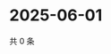 # 2025-06-01

共 0 条

<!-- BEGIN ZHIHUVIDEO -->
<!-- 最后更新时间 Sun Jun 01 2025 23:10:17 GMT+0800 (China Standard Time) -->

<!-- END ZHIHUVIDEO -->
